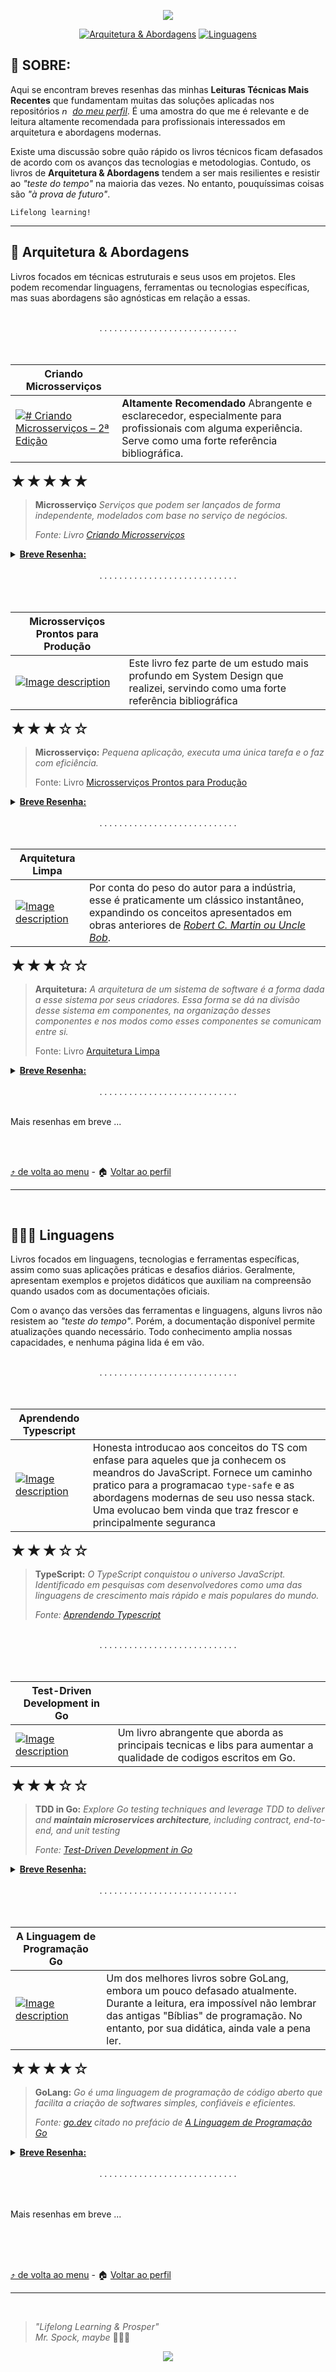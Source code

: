 <a id="header"></a>

<!-- 
 Header image generated by Bing IA: https://www.bing.com/images/create/

Prompt:
APENAS tres Livros empilhados , em estilo cartoon com fundo branco sem muitos detalhes para que seja fácil tornar transparente em um editor de imagem
-->
<div align="center">
<a href="#header">
    <img src="./assets/images/layout/header.png">
</a>

[![Arquitetura & Abordagens](https://img.shields.io/badge/🧠_Arquitetura_&_Abordagens-001a2d?style=for-the-badge)](#architecture) [![Linguagens](https://img.shields.io/badge/👨🏿‍💻_linguagens-001a2d?style=for-the-badge)](#languages)
</div>

## 📖 SOBRE:

Aqui se encontram breves resenhas das minhas __Leituras Técnicas Mais Recentes__ que fundamentam muitas das soluções aplicadas nos repositórios _<img src='./../assets/images/icons/github_blue_link.svg' width='13' alt="no GitHub" title="no GitHub">&nbsp;[do meu perfil](https://github.com/jtonynet)_. É uma amostra do que me é relevante e de leitura altamente recomendada para profissionais interessados em arquitetura e abordagens modernas.

Existe uma discussão sobre quão rápido os livros técnicos ficam defasados de acordo com os avanços das tecnologias e metodologias. Contudo, os livros de __Arquitetura & Abordagens__ tendem a ser mais resilientes e resistir ao _"teste do tempo"_ na maioria das vezes. No entanto, pouquíssimas coisas são _"à prova de futuro"_.


`Lifelong learning!`

---

<a id="architecture"></a>

## 🧠 Arquitetura & Abordagens

Livros focados em técnicas estruturais e seus usos em projetos. Eles podem recomendar linguagens, ferramentas ou tecnologias específicas, mas suas abordagens são agnósticas em relação a essas.

<br/>
<div align="center">. . . . . . . . . . . . . . . . . . . . . . . . . . . .</div>
<br/>
<br/>

<div align="center">

| Criando Microsserviços                                                                                                                                                          |                                                                                                                                                              |
| ------------------------------------------------------------------------------------------------------------------------------------------------------------------------------- | ------------------------------------------------------------------------------------------------------------------------------------------------------------ |
| [![# Criando Microsserviços – 2ª Edição](./assets/book_covers/tech/Criando_Microsservicos.jpg)](https://www.amazon.com.br/gp/product/B09WF2MVT8/ref=dbs_a_def_rwt_bibl_vppi_i0) | __Altamente Recomendado__ Abrangente e esclarecedor, especialmente para profissionais com alguma experiência. Serve como uma forte referência bibliográfica. |

</DIV>

<font size="5px"> ★★★★★ </font>

> **Microsserviço**
> _Serviços que podem ser lançados de forma independente, modelados com base no serviço de negócios._
>
> _Fonte: Livro [Criando Microsserviços](https://www.amazon.com.br/gp/product/B09WF2MVT8/ref=dbs_a_def_rwt_bibl_vppi_i0)_

<details>
  <summary><b><u>Breve Resenha:</u></b></summary>
    <br/>
    <p>
     Gostaria de ter lido essa obra no período de lançamento de sua <a href="https://www.amazon.com.br/Building-Microservices-Sam-Newman/dp/1491950358">primeira edição</a> (em 17 de março 2015). Teria sido <b>MUITO ÚTIL</b> em diversos desafios que enfrentei ao longo da minha jornada. O livro é denso e repleto de conceitos bem fundamentados. Li-o após o livro de <i>Susan Fowler</i> ("Microsserviços Prontos para Produção" - resenha abaixo) , e percebo que <a href="https://samnewman.io/"><i>Newman</i></a> apresenta uma visão mais abrangente sobre os tópicos que permeiam o tema de microsserviços, baseada em seus anos de experiência. Isso fica ainda mais evidente nesta segunda edição revisada.
    </p>
    <p>
      Partindo do princípio de que arquitetura não é uma corrida com obstáculos (embora muitas vezes pareça), <a href="https://samnewman.io/"><i>Newman</a></i> ressalta que monólitos são geralmente a decisão mais acertada até que problemas de escala, comuns ao crescimento de um negócio, comecem a surgir. Ele deixa claro que microsserviços não são a opção "padrão" nem um "objetivo" em si, mas sim uma estratégia para alcançar software disponível e escalável. Você não "vence" uma corrida simplesmente adotando esse padrão arquitetural.
    </p>
    <p>
      Com base nessa visão, o livro explora os conceitos de maneira abrangente, sugerindo ferramentas e abordagens que o autor adotou ao longo de sua carreira.
    </p>
</details>

<br/>
<div align="center">. . . . . . . . . . . . . . . . . . . . . . . . . . . .</div>
<br/>
</br>

<div align="center">

| Microsserviços Prontos para Produção                                                                                                                                                                  |                                                                                                                                 |
| ----------------------------------------------------------------------------------------------------------------------------------------------------------------------------------------------------- | ------------------------------------------------------------------------------------------------------------------------------- |
| [![Image description](./assets/book_covers/tech/microsservicos_prontos_para_producao_.jpg)](https://www.amazon.com.br/Microsservi%C3%A7os-Prontos-Para-Produ%C3%A7%C3%A3o-Padronizados/dp/8575226215) | Este livro fez parte de um estudo mais profundo em System Design que realizei, servindo como uma forte referência bibliográfica |

</div>

<font size="5px"> ★★★☆☆ </font>

> **Microsserviço:**
> _Pequena aplicação, executa uma única tarefa e o faz com eficiência._
>
> Fonte: Livro [Microsserviços Prontos para Produção](https://www.amazon.com.br/Microsservi%C3%A7os-Prontos-Para-Produ%C3%A7%C3%A3o-Padronizados/dp/8575226215)

<details>
  <summary><b><u>Breve Resenha:</u></b></summary>
    <br/>
    <p>
     <a href="https://www.susanjfowler.com/"><i>Susan Fowler</i></a> (Hoje <i>Rigetti</i>, sem parentesco com <a href="https://martinfowler.com/">outro <i>Fowler</i> famoso</a>), tem o grande mérito de ter abordado o tema da <b>Disponibilidade</b> com uma visão completamente alinhada ao contexto dos microsserviços. Esse tema é de extrema importância para todos os cargos que compõem as equipes de tecnologia e negócios em um mundo onde os serviços são predominantemente digitais.
    </p>
    <p>
      A escalabilidade horizontal (em hyperescala), com a qual empresas bem-sucedidas em seus negócios na rede precisam lidar durante seu crescimento, não deve comprometer a confiabilidade das transações com as quais o sistema precisa lidar. Ao longo dos anos, a abordagem que parece ter se adaptado melhor para garantir essa confiabilidade em escala, embora não seja simples, são os microsserviços.
    </p>
    <p>
      Nos sete capítulos da obra, a Engenheira de Confiabilidade discute os princípios que a nortearam na criação de uma lista de verificação que visa garantir que esses microsserviços suportem cargas de utilização pesadas, mesmo sob condições adversas, e não apenas isso, mas também sejam testáveis e de fácil manutenção.<br/>Ela não se prende a tecnologias específicas, não cita ferramentas de forma incisiva, mas sim abordagens que visam atender aos requisitos dessa lista de verificação. Uma vez que a lista está preenchida, em sua visão, temos o que ela chama de "Microsserviços Prontos Para Produção."
    </p>
    <p>
      <i>*A autora, apesar de jovem, possui um <a href="https://en.wikipedia.org/wiki/Susan_Rigetti">histórico mais  relevante</a> (o que não influenciou em nada a leitura dessa obra, mas em muito a indústria) no campo de Desenvolvimento de Software. Para desenvolvedores interessados em equidade de gênero e respeito</i>.
    </p>
    <p>
      <b>Sejamos todos melhores!</b>
    </p>


</details>

<br/>
<div align="center">. . . . . . . . . . . . . . . . . . . . . . . . . . . .</div>
<br/>


<div align="center">

| Arquitetura Limpa                                                                                                                                                             |                                                                                                                                                                                                                                                          |
| ----------------------------------------------------------------------------------------------------------------------------------------------------------------------------- | -------------------------------------------------------------------------------------------------------------------------------------------------------------------------------------------------------------------------------------------------------- |
| [![Image description](./assets/book_covers/tech/arquitetura_limpa.jpg)](https://www.amazon.com.br/Arquitetura-Limpa-Artes%C3%A3o-Estrutura-Software/dp/8550804606/ref=sr_1_1) | Por conta do peso do autor para a indústria, esse é praticamente um clássico instantâneo, expandindo os conceitos apresentados em obras anteriores de <a href="https://en.wikipedia.org/wiki/Robert_C._Martin"><i>Robert C. Martin ou Uncle Bob</i></a>. |

</div>

<font size="5px"> ★★★☆☆ </font>

> **Arquitetura:**
> _A arquitetura de um sistema de software é a forma dada a esse sistema por seus criadores. Essa forma se dá na divisão desse sistema em componentes, na organização desses componentes e nos modos como esses componentes se comunicam entre si._
>
> Fonte: Livro [Arquitetura Limpa](https://www.amazon.com.br/Arquitetura-Limpa-Artes%C3%A3o-Estrutura-Software/dp/8550804606/ref=sr_1_1)

<details>
  <summary><b><u>Breve Resenha:</u></b></summary>
    <br/>
    <p>
      <a href="http://cleancoder.com/products"><i>Uncle Bob</i></a>, possui um histórico relevante, sendo um dos signatários originais do <a href="https://agilemanifesto.org/iso/ptbr/manifesto.html"><i>Manifesto Ágil</i></a>. Ele é amplamente conhecido por suas <a href="https://www.amazon.com.br/stores/Robert-C.-Martin/author/B000APG87E?ref=ap_rdr&isDramIntegrated=true&shoppingPortalEnabled=true"><i>Abordagens Limpas</i></a> para o desenvolvimento de software. Contudo, a obra é o foco aqui, não o autor. Os primeiros capítulos do livro concentram-se quase exclusivamente nos princípios <i>SOLID</i> e em como sua adoção auxilia na criação de um código limpo, coeso e altamente manutenível.
    </p>
    <p>
      No entanto, <i>Arquitetura Limpa</i> não se limita a <i>SOLID</i>. O autor explora temas como organização de componentes, separação de responsabilidades, camadas de abstração e as regras de dependência, abordando como essas decisões impactam o ciclo de vida do software. Ele argumenta que a arquitetura ideal deve suportar mudanças com o mínimo de impacto, algo que os princípios <i>SOLID</i> ajudam a alcançar.
    </p>
    <p>
      Esses capítulos fornecem ao leitor um excelente panorama para a aplicação desses princípios. Talvez novatos encontrem certa dificuldade e só consigam compreender plenamente esses conceitos ao se depararem com problemas que, além de permitirem, <i>exigem</i> esse tipo de solução padronizada, amplamente difundida hoje, de forma acertada, como boas práticas.
    </p>
    <p>
      Polêmicas sobre o autor à parte, é impossível não recomendar a leitura desta obra (e também do <a href="https://www.amazon.com.br/C%C3%B3digo-Limpo-Robert-C-Martin-ebook/dp/B085Q2K632"><i>Código Limpo</i></a>), com a ressalva de que, a depender da linguagem utilizada e do nível profissional do leitor, muitas de suas recomendações podem ser incompreendidas ou não fazer sentido. Somente hoje, alguns de seus conceitos fazem total sentido para mim. Dominar <i>SOLID, KISS, DRY</i> e outros princípios tornará seu código mais manutenível, legível e, claro, <i>Limpo</i>.
    </p>
</details>

<br/>
<div align="center">. . . . . . . . . . . . . . . . . . . . . . . . . . . .</div>
<br/>

Mais resenhas em breve ...

<br/>
<br/>

[⤴️ de volta ao menu](#header) - 🏠 [Voltar ao perfil](https://github.com/jtonynet)

---

<a id="languages"></a>

<br/>

## 👨🏿‍💻 Linguagens

Livros focados em linguagens, tecnologias e ferramentas específicas, assim como suas aplicações práticas e desafios diários. Geralmente, apresentam exemplos e projetos didáticos que auxiliam na compreensão quando usados com as documentações oficiais.

Com o avanço das versões das ferramentas e linguagens, alguns livros não resistem ao _"teste do tempo"_. Porém, a documentação disponível permite atualizações quando necessário. Todo conhecimento amplia nossas capacidades, e nenhuma página lida é em vão.

<br/>
<div align="center">. . . . . . . . . . . . . . . . . . . . . . . . . . . .</div>
<br/>
<br/>

<!-- -->
<div align="center">

| Aprendendo Typescript                                                                                                                                                                        |                                                                                                                   |
| ---------------------------------------------------------------------------------------------------------------------------------------------------------------------------------------------------- | ----------------------------------------------------------------------------------------------------------------- |
| [![Image description](./assets/book_covers/tech/aprendendo_typescript.jpg)](https://www.amazon.com.br/dp/658605799X?ref=ppx_yo2ov_dt_b_fed_asin_title) | Honesta introducao aos conceitos do TS com enfase para aqueles que ja conhecem os meandros do JavaScript. Fornece um caminho pratico para a programacao `type-safe` e as abordagens modernas de seu uso nessa stack. Uma evolucao bem vinda que traz frescor e principalmente seguranca |

</div>

<font size="5px"> ★★★☆☆ </font>

> **TypeScript:**
> _O TypeScript conquistou o universo JavaScript. Identificado em pesquisas com desenvolvedores como uma das linguagens de crescimento mais rápido e mais populares do mundo._
>
> _Fonte: [Aprendendo Typescript ](https://www.amazon.com.br/dp/658605799X?ref=ppx_yo2ov_dt_b_fed_asin_title)_

<!--
<details>
  <summary><b><u>Breve Resenha:</u></b></summary>
  <br/>
  <p>
      Em Andamento
  </p>
</details>
-->

<br/>
<div align="center">. . . . . . . . . . . . . . . . . . . . . . . . . . . .</div>
<br/>
<br/>
<!-- -->

<div align="center">

| Test-Driven Development in Go                                                                                                                                                                        |                                                                                                                   |
| ---------------------------------------------------------------------------------------------------------------------------------------------------------------------------------------------------- | ----------------------------------------------------------------------------------------------------------------- |
| [![Image description](./assets/book_covers/tech/test_driven_development_in_go.jpg)](https://www.amazon.com.br/Test-Driven-Development-practical-idiomatic-real-world-ebook/dp/B0B8SY6G96/ref=sr_1_1) | Um livro abrangente que aborda as principais tecnicas e libs para aumentar a qualidade de codigos escritos em Go. |

</div>

<font size="5px"> ★★★☆☆ </font>

> **TDD in Go:**
> _Explore Go testing techniques and leverage TDD to deliver and **maintain microservices architecture**, including contract, end-to-end, and unit testing_
>
> _Fonte: [Test-Driven Development in Go](https://www.amazon.com.br/Test-Driven-Development-practical-idiomatic-real-world-ebook/dp/B0B8SY6G96/ref=sr_1_1)_

<details>
  <summary><b><u>Breve Resenha:</u></b></summary>
  <br/>
  <p>
      Uma vez compreendidas as particularidades da concisa, porém poderosa, biblioteca padrão do <b>GoLang</b>, torna-se necessário elevar a qualidade dos softwares construídos com ela. <a href="https://en.wikipedia.org/wiki/Kent_Beck"><i>Kent Beck</i></a> já nos alertava sobre o excesso de confiança dos desenvolvedores em sua <a href="https://www.amazon.com.br/TDD-Desenvolvimento-Guiado-por-Testes/dp/857780724X/ref=sr_1_1"><i>obra seminal sobre TDD</i></a>, destacando como tornar o software altamente testável aumenta a segurança e reduz a carga cognitiva do desenvolvedor, auxiliando nesse aumento de qualidade.
  </p>
  <p>
      O livro aborda desde exemplos práticos básicos, como testes em uma calculadora, seguindo uma abordagem passo a passo (didática que aprecio bastante), até uma aplicação simples de gerenciamento de livros. Ele explora ferramentas modernas para testes de unidade, integração, end-to-end e até mesmo de comportamento (<b>BDD</b>), de maneira direta e acessível. Entretanto, o repositório do livro deixa a desejar, pois em muitos casos, já apresenta as soluções dos desafios, em vez de entregar um software sem testes e permitir que o leitor implemente suas próprias soluções.
  </p>
  <p>
      É uma obra útil e abrangente, que cobre tópicos complexos, como testes em cenários de concorrência. Ideal para quem deseja aumentar a qualidade de seus códigos em Go.
  </p>
</details>

<br/>
<div align="center">. . . . . . . . . . . . . . . . . . . . . . . . . . . .</div>
<br/>
<br/>

<div align="center">

| A Linguagem de Programação Go                                                                                                                                                                 |                                                                                                                                                                                                                    |
| --------------------------------------------------------------------------------------------------------------------------------------------------------------------------------------------- | ------------------------------------------------------------------------------------------------------------------------------------------------------------------------------------------------------------------ |
| [![Image description](./assets/book_covers/tech/a_linguagem_de_programacao_go.jpg)](https://www.amazon.com.br/Microsservi%C3%A7os-Prontos-Para-Produ%C3%A7%C3%A3o-Padronizados/dp/8575226215) | Um dos melhores livros sobre GoLang, embora um pouco defasado atualmente. Durante a leitura, era impossível não lembrar das antigas "Bíblias" de programação. No entanto, por sua didática, ainda vale a pena ler. |

</div>

<font size="5px"> ★★★★☆ </font>

> **GoLang:**
> _Go é uma linguagem de programação de código aberto que facilita a criação de softwares simples, confiáveis e eficientes._
>
> _Fonte: [go.dev](https://go.dev/) citado no prefácio de [A Linguagem de Programação Go](https://www.amazon.com.br/Linguagem-Programa%C3%A7%C3%A3o-Go-Alan-Donovan/dp/8575225464/ref=sr_1_1)_

<details>
  <summary><b><u>Breve Resenha:</u></b></summary>
    <br/>
    <p>
      Um dos livros introdutórios mais recomendados para a linguagem Go, embora já com algum tempo desde seu lançamento, continua relevante devido à didática adotada. Meu primeiro contato com essa obra ocorreu na GopherCon 2018, quando o adquiri, e sua leitura, em conjunto com a documentação da linguagem, foi extremamente agradável.
    </p>
    <p>
      Executei alguns de seus <a href="https://github.com/jtonynet/go-book-exercises">Exemplos Práticos</a>, que, em conjunto com suas explicações, elucidam as bibliotecas padrão da linguagem. No geral, é um material que continua relevante, mas, devido à sua idade e ao fato de não apresentar um projeto de ponta a ponta (meu estilo favorito de aprender uma linguagem), "perdeu uma estrela no meu ranking pessoal de leituras técnicas."
    </p>

</details>

<br/>
<div align="center">. . . . . . . . . . . . . . . . . . . . . . . . . . . .</div>
<br/>
<br/>

Mais resenhas em breve ...

<br/>
<br/>
<br/>

[⤴️ de volta ao menu](#header) - 🏠 [Voltar ao perfil](https://github.com/jtonynet)

---

<br/>

<a id="footer"></a>

>  _"Lifelong Learning & Prosper"_
> <br/> 
>  _Mr. Spock, maybe_   🖖🏾🚀

<div align="center">
<a href="#footer">
    <img src="./../assets/images/layout/footer_learn_ingenuity_bg_hexagonal.png">
</a>
</div>

